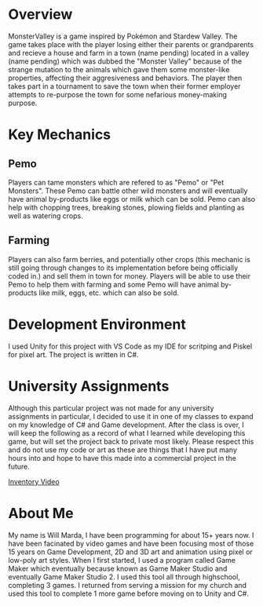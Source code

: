 # Overview

MonsterValley is a game inspired by Pokémon and Stardew Valley. The game takes place with the player losing either their parents or grandparents and recieve a house and farm in a town (name pending) located in a valley (name pending) which was dubbed the "Monster Valley" because of the strange mutation to the animals which gave them some monster-like properties, affecting their aggresiveness and behaviors. The player then takes part in a tournament to save the town when their former employer attempts to re-purpose the town for some nefarious money-making purpose.

# Key Mechanics

## Pemo

Players can tame monsters which are refered to as "Pemo" or "Pet Monsters". These Pemo can battle other wild monsters and will eventually have animal by-products like eggs or milk which can be sold. Pemo can also help with chopping trees, breaking stones, plowing fields and planting as well as watering crops.

## Farming

Players can also farm berries, and potentially other crops (this mechanic is still going through changes to its implementation before being officially coded in.) and sell them in town for money. Players will be able to use their Pemo to help them with farming and some Pemo will have animal by-products like milk, eggs, etc. which can also be sold.

# Development Environment

I used Unity for this project with VS Code as my IDE for scritping and Piskel for pixel art. The project is written in C#.

# University Assignments

Although this particular project was not made for any university assignments in particular, I decided to use it in one of my classes to expand on my knowledge of C# and Game development. After the class is over, I will keep the following as a record of what I learned while developing this game, but will set the project back to private most likely. Please respect this and do not use my code or art as these are things that I have put many hours into and hope to have this made into a commercial project in the future.

[Inventory Video](https://youtu.be/izdoyc_coW0)


# About Me

My name is Will Marda, I have been programming for about 15+ years now. I have been facinated by video games and have been focusing most of those 15 years on Game Development, 2D and 3D art and animation using pixel or low-poly art styles. When I first started, I used a program called Game Maker which eventually because known as Game Maker Studio and eventually Game Maker Studio 2. I used this tool all through highschool, completing 3 games. I returned from serving a mission for my church and used this tool to complete 1 more game before moving on to Unity and C#.